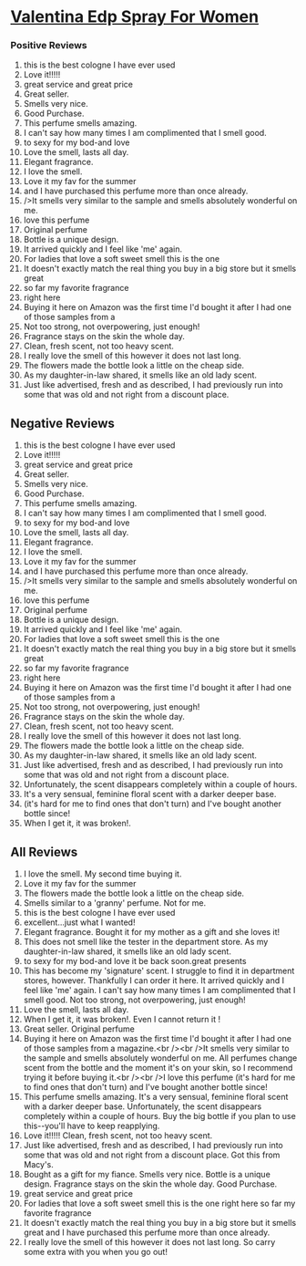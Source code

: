 # [Valentina Edp Spray For Women](https://products.checkmycream.com/products/Valentina-Edp-Spray-For-Women.html)

### Positive Reviews

<ol>
      <li>this is the best cologne I have ever used</li>
      <li>Love it!!!!!</li>
      <li>great service and great price</li>
      <li>Great seller.</li>
      <li>Smells very nice.</li>
      <li>Good Purchase.</li>
      <li>This perfume smells amazing.  </li>
      <li>I can&#x27;t say how many times I am complimented that I smell good.  </li>
      <li>to sexy for my bod-and love</li>
      <li>Love the smell, lasts all day.</li>
      <li>Elegant fragrance.</li>
      <li>I love the smell.  </li>
      <li>Love it my fav for the summer</li>
      <li>and I have purchased this perfume more than once already.</li>
      <li>/&gt;It smells very similar to the sample and smells absolutely wonderful on me.</li>
      <li>love this perfume</li>
      <li>Original perfume</li>
      <li>Bottle is a unique design.</li>
      <li>It arrived quickly and I feel like &#x27;me&#x27; again.  </li>
      <li>For ladies that love a soft sweet smell this is the one</li>
      <li>It doesn&#x27;t exactly match the real thing you buy in a big store but it smells great</li>
      <li>so far my favorite  fragrance</li>
      <li>right here</li>
      <li>Buying it here on Amazon was the first time I&#x27;d bought it after I had one of those samples from a</li>
      <li>Not too strong, not overpowering, just enough!</li>
      <li>Fragrance stays on the skin the whole day.</li>
      <li>Clean, fresh scent, not too heavy scent.</li>
      <li>I really love the smell of this however it does not last long.</li>
      <li>The flowers made the bottle look a little on the cheap side.</li>
      <li>As my daughter-in-law shared, it smells like an old lady scent.</li>
      <li>Just like advertised, fresh and as described, I had previously run into some that was old and not right from a discount place.</li>
</ol>


<h2>Negative Reviews</h2>
<ol>
<li> this is the best cologne I have ever used</li>
<li> Love it!!!!!</li>
<li> great service and great price</li>
<li> Great seller.</li>
<li> Smells very nice.</li>
<li> Good Purchase.</li>
<li> This perfume smells amazing.  </li>
<li> I can&#x27;t say how many times I am complimented that I smell good.  </li>
<li> to sexy for my bod-and love</li>
<li> Love the smell, lasts all day.</li>
<li> Elegant fragrance.</li>
<li> I love the smell.  </li>
<li> Love it my fav for the summer</li>
<li> and I have purchased this perfume more than once already.</li>
<li> /&gt;It smells very similar to the sample and smells absolutely wonderful on me.</li>
<li> love this perfume</li>
<li> Original perfume</li>
<li> Bottle is a unique design.</li>
<li> It arrived quickly and I feel like &#x27;me&#x27; again.  </li>
<li> For ladies that love a soft sweet smell this is the one</li>
<li> It doesn&#x27;t exactly match the real thing you buy in a big store but it smells great</li>
<li> so far my favorite  fragrance</li>
<li> right here</li>
<li> Buying it here on Amazon was the first time I&#x27;d bought it after I had one of those samples from a</li>
<li> Not too strong, not overpowering, just enough!</li>
<li> Fragrance stays on the skin the whole day.</li>
<li> Clean, fresh scent, not too heavy scent.</li>
<li> I really love the smell of this however it does not last long.</li>
<li> The flowers made the bottle look a little on the cheap side.</li>
<li> As my daughter-in-law shared, it smells like an old lady scent.</li>
<li> Just like advertised, fresh and as described, I had previously run into some that was old and not right from a discount place.</li>
<li> Unfortunately, the scent disappears completely within a couple of hours.  </li>
<li> It&#x27;s a very sensual, feminine floral scent with a darker deeper base.  </li>
<li> (it&#x27;s hard for me to find ones that don&#x27;t turn) and I&#x27;ve bought another bottle since!</li>
<li> When I get it, it was broken!.</li>
</ol>

<h2>All Reviews</h2>

<ol>
    <li> I love the smell.  My second time buying it.</li>
    <li> Love it my fav for the summer</li>
    <li> The flowers made the bottle look a little on the cheap side.</li>
    <li> Smells similar to a &#x27;granny&#x27; perfume. Not for me.</li>
    <li> this is the best cologne I have ever used</li>
    <li> excellent...just what I wanted!</li>
    <li> Elegant fragrance. Bought it for my mother as a gift and she loves it!</li>
    <li> This does not smell like the tester in the department store.  As my daughter-in-law shared, it smells like an old lady scent.</li>
    <li> to sexy for my bod-and love it be back soon.great presents</li>
    <li> This has become my &#x27;signature&#x27; scent.  I struggle to find it in department stores, however.  Thankfully I can order it here.  It arrived quickly and I feel like &#x27;me&#x27; again.  I can&#x27;t say how many times I am complimented that I smell good.  Not too strong, not overpowering, just enough!</li>
    <li> Love the smell, lasts all day.</li>
    <li> When I get it, it was broken!. Even I cannot return it !</li>
    <li> Great seller. Original perfume</li>
    <li> Buying it here on Amazon was the first time I&#x27;d bought it after I had one of those samples from a magazine.&lt;br /&gt;&lt;br /&gt;It smells very similar to the sample and smells absolutely wonderful on me. All perfumes change scent from the bottle and the moment it&#x27;s on your skin, so I recommend trying it before buying it.&lt;br /&gt;&lt;br /&gt;I love this perfume (it&#x27;s hard for me to find ones that don&#x27;t turn) and I&#x27;ve bought another bottle since!</li>
    <li> This perfume smells amazing.  It&#x27;s a very sensual, feminine floral scent with a darker deeper base.  Unfortunately, the scent disappears completely within a couple of hours.  Buy the big bottle if you plan to use this--you&#x27;ll have to keep reapplying.</li>
    <li> Love it!!!!! Clean, fresh scent, not too heavy scent.</li>
    <li> Just like advertised, fresh and as described, I had previously run into some that was old and not right from a discount place. Got this from Macy&#x27;s.</li>
    <li> Bought as a gift for my fiance. Smells very nice. Bottle is a unique design. Fragrance stays on the skin the whole day. Good Purchase.</li>
    <li> great service and great price</li>
    <li> For ladies that love a soft sweet smell this is the one right here so far my favorite  fragrance</li>
    <li> It doesn&#x27;t exactly match the real thing you buy in a big store but it smells great and I have purchased this perfume more than once already.</li>
    <li> I really love the smell of this however it does not last long. So carry some extra with you when you go out!</li>
</ol>




